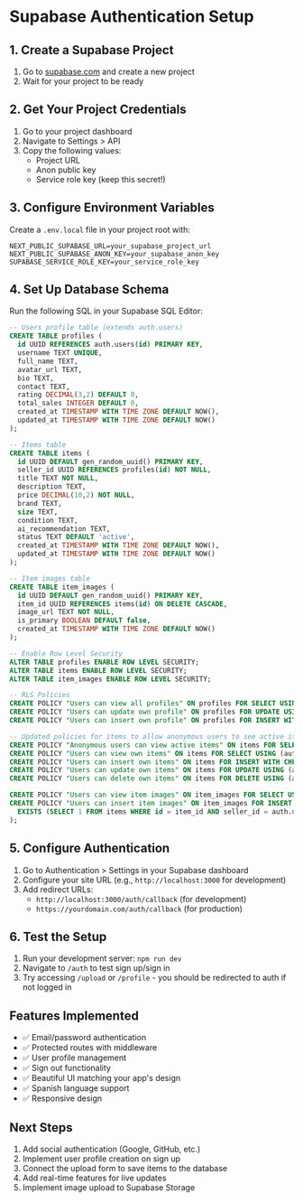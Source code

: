# Supabase Authentication Setup

## 1. Create a Supabase Project

1. Go to [supabase.com](https://supabase.com) and create a new project
2. Wait for your project to be ready

## 2. Get Your Project Credentials

1. Go to your project dashboard
2. Navigate to Settings > API
3. Copy the following values:
   - Project URL
   - Anon public key
   - Service role key (keep this secret!)

## 3. Configure Environment Variables

Create a `.env.local` file in your project root with:

```env
NEXT_PUBLIC_SUPABASE_URL=your_supabase_project_url
NEXT_PUBLIC_SUPABASE_ANON_KEY=your_supabase_anon_key
SUPABASE_SERVICE_ROLE_KEY=your_service_role_key
```

## 4. Set Up Database Schema

Run the following SQL in your Supabase SQL Editor:

```sql
-- Users profile table (extends auth.users)
CREATE TABLE profiles (
  id UUID REFERENCES auth.users(id) PRIMARY KEY,
  username TEXT UNIQUE,
  full_name TEXT,
  avatar_url TEXT,
  bio TEXT,
  contact TEXT,
  rating DECIMAL(3,2) DEFAULT 0,
  total_sales INTEGER DEFAULT 0,
  created_at TIMESTAMP WITH TIME ZONE DEFAULT NOW(),
  updated_at TIMESTAMP WITH TIME ZONE DEFAULT NOW()
);

-- Items table
CREATE TABLE items (
  id UUID DEFAULT gen_random_uuid() PRIMARY KEY,
  seller_id UUID REFERENCES profiles(id) NOT NULL,
  title TEXT NOT NULL,
  description TEXT,
  price DECIMAL(10,2) NOT NULL,
  brand TEXT,
  size TEXT,
  condition TEXT,
  ai_recommendation TEXT,
  status TEXT DEFAULT 'active',
  created_at TIMESTAMP WITH TIME ZONE DEFAULT NOW(),
  updated_at TIMESTAMP WITH TIME ZONE DEFAULT NOW()
);

-- Item images table
CREATE TABLE item_images (
  id UUID DEFAULT gen_random_uuid() PRIMARY KEY,
  item_id UUID REFERENCES items(id) ON DELETE CASCADE,
  image_url TEXT NOT NULL,
  is_primary BOOLEAN DEFAULT false,
  created_at TIMESTAMP WITH TIME ZONE DEFAULT NOW()
);

-- Enable Row Level Security
ALTER TABLE profiles ENABLE ROW LEVEL SECURITY;
ALTER TABLE items ENABLE ROW LEVEL SECURITY;
ALTER TABLE item_images ENABLE ROW LEVEL SECURITY;

-- RLS Policies
CREATE POLICY "Users can view all profiles" ON profiles FOR SELECT USING (true);
CREATE POLICY "Users can update own profile" ON profiles FOR UPDATE USING (auth.uid() = id);
CREATE POLICY "Users can insert own profile" ON profiles FOR INSERT WITH CHECK (auth.uid() = id);

-- Updated policies for items to allow anonymous users to see active items and users to see their own items
CREATE POLICY "Anonymous users can view active items" ON items FOR SELECT USING (status = 'active');
CREATE POLICY "Users can view own items" ON items FOR SELECT USING (auth.uid() = seller_id);
CREATE POLICY "Users can insert own items" ON items FOR INSERT WITH CHECK (auth.uid() = seller_id);
CREATE POLICY "Users can update own items" ON items FOR UPDATE USING (auth.uid() = seller_id);
CREATE POLICY "Users can delete own items" ON items FOR DELETE USING (auth.uid() = seller_id);

CREATE POLICY "Users can view item images" ON item_images FOR SELECT USING (true);
CREATE POLICY "Users can insert item images" ON item_images FOR INSERT WITH CHECK (
  EXISTS (SELECT 1 FROM items WHERE id = item_id AND seller_id = auth.uid())
);
```

## 5. Configure Authentication

1. Go to Authentication > Settings in your Supabase dashboard
2. Configure your site URL (e.g., `http://localhost:3000` for development)
3. Add redirect URLs:
   - `http://localhost:3000/auth/callback` (for development)
   - `https://yourdomain.com/auth/callback` (for production)

## 6. Test the Setup

1. Run your development server: `npm run dev`
2. Navigate to `/auth` to test sign up/sign in
3. Try accessing `/upload` or `/profile` - you should be redirected to auth if not logged in

## Features Implemented

- ✅ Email/password authentication
- ✅ Protected routes with middleware
- ✅ User profile management
- ✅ Sign out functionality
- ✅ Beautiful UI matching your app's design
- ✅ Spanish language support
- ✅ Responsive design

## Next Steps

1. Add social authentication (Google, GitHub, etc.)
2. Implement user profile creation on sign up
3. Connect the upload form to save items to the database
4. Add real-time features for live updates
5. Implement image upload to Supabase Storage